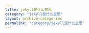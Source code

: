 ```yaml
---
title: jekyll是什么意思
category: "jekyll是什么意思"
layout: archive-categories
permalink: "category/jekyll是什么意思"
---
```

